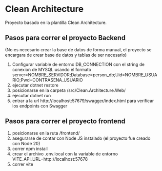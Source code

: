 # Clean Architecture

Proyecto basado en la plantilla Clean Architecture.

## Pasos para correr el proyecto Backend

(No es necesario crear la base de datos de forma manual, el proyecto se encargara de crear base de datos y tablas de ser necesario)
1. Configurar variable de entorno DB_CONNECTION con el string de conexion de MYSQL usando el formato
server=NOMBRE_SERVIDOR;Database=person_db;Uid=NOMBRE_USUARIO;Pwd=CONTRASENA_USUARIO
2. ejecutar dotnet restore
3. posicionarse en la carpeta /src/Clean.Architecture.Web/
4. ejecutar dotnet run
5. entrar a la url http://localhost:57679/swagger/index.html para verificar los endpoints con Swagger

## Pasos para correr el proyecto frontend
1. posicionarse en la ruta /frontend/
2. asegurarse de contar con Node JS instalado (el proyecto fue creado con Node 20)
3. correr npm install
4. crear el archivo .env.local con la variable de entorno VITE_API_URL=http://localhost:57678
5. correr vite

